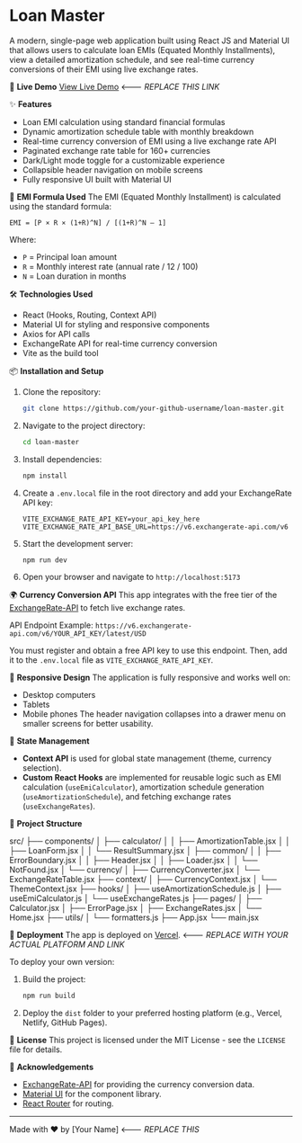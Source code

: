 # Loan Master

A modern, single-page web application built using React JS and Material UI that allows users to calculate loan EMIs (Equated Monthly Installments), view a detailed amortization schedule, and see real-time currency conversions of their EMI using live exchange rates.

🚀 **Live Demo**
[View Live Demo](https://your-deployed-app-link.vercel.app) <--- _REPLACE THIS LINK_

✨ **Features**

- Loan EMI calculation using standard financial formulas
- Dynamic amortization schedule table with monthly breakdown
- Real-time currency conversion of EMI using a live exchange rate API
- Paginated exchange rate table for 160+ currencies
- Dark/Light mode toggle for a customizable experience
- Collapsible header navigation on mobile screens
- Fully responsive UI built with Material UI

🔣 **EMI Formula Used**
The EMI (Equated Monthly Installment) is calculated using the standard formula:

`EMI = [P × R × (1+R)^N] / [(1+R)^N – 1]`

Where:

- `P` = Principal loan amount
- `R` = Monthly interest rate (annual rate / 12 / 100)
- `N` = Loan duration in months

🛠️ **Technologies Used**

- React (Hooks, Routing, Context API)
- Material UI for styling and responsive components
- Axios for API calls
- ExchangeRate API for real-time currency conversion
- Vite as the build tool

📦 **Installation and Setup**

1.  Clone the repository:
    ```bash
    git clone https://github.com/your-github-username/loan-master.git
    ```
2.  Navigate to the project directory:
    ```bash
    cd loan-master
    ```
3.  Install dependencies:
    ```bash
    npm install
    ```
4.  Create a `.env.local` file in the root directory and add your ExchangeRate API key:
    ```env
    VITE_EXCHANGE_RATE_API_KEY=your_api_key_here
    VITE_EXCHANGE_RATE_API_BASE_URL=https://v6.exchangerate-api.com/v6
    ```
5.  Start the development server:
    ```bash
    npm run dev
    ```
6.  Open your browser and navigate to `http://localhost:5173`

🌍 **Currency Conversion API**
This app integrates with the free tier of the [ExchangeRate-API](https://www.exchangerate-api.com/) to fetch live exchange rates.

API Endpoint Example:
`https://v6.exchangerate-api.com/v6/YOUR_API_KEY/latest/USD`

You must register and obtain a free API key to use this endpoint. Then, add it to the `.env.local` file as `VITE_EXCHANGE_RATE_API_KEY`.

📱 **Responsive Design**
The application is fully responsive and works well on:

- Desktop computers
- Tablets
- Mobile phones
  The header navigation collapses into a drawer menu on smaller screens for better usability.

🔄 **State Management**

- **Context API** is used for global state management (theme, currency selection).
- **Custom React Hooks** are implemented for reusable logic such as EMI calculation (`useEmiCalculator`), amortization schedule generation (`useAmortizationSchedule`), and fetching exchange rates (`useExchangeRates`).

🧪 **Project Structure**

src/
├── components/
│ ├── calculator/
│ │ ├── AmortizationTable.jsx
│ │ ├── LoanForm.jsx
│ │ └── ResultSummary.jsx
│ ├── common/
│ │ ├── ErrorBoundary.jsx
│ │ ├── Header.jsx
│ │ ├── Loader.jsx
│ │ └── NotFound.jsx
│ └── currency/
│ ├── CurrencyConverter.jsx
│ └── ExchangeRateTable.jsx
├── context/
│ ├── CurrencyContext.jsx
│ └── ThemeContext.jsx
├── hooks/
│ ├── useAmortizationSchedule.js
│ ├── useEmiCalculator.js
│ └── useExchangeRates.js
├── pages/
│ ├── Calculator.jsx
│ ├── ErrorPage.jsx
│ ├── ExchangeRates.jsx
│ └── Home.jsx
├── utils/
│ └── formatters.js
├── App.jsx
└── main.jsx

🚀 **Deployment**
The app is deployed on [Vercel](https://your-deployed-app-link.vercel.app). <--- _REPLACE WITH YOUR ACTUAL PLATFORM AND LINK_

To deploy your own version:

1.  Build the project:
    ```bash
    npm run build
    ```
2.  Deploy the `dist` folder to your preferred hosting platform (e.g., Vercel, Netlify, GitHub Pages).

📝 **License**
This project is licensed under the MIT License - see the `LICENSE` file for details.

🙏 **Acknowledgements**

- [ExchangeRate-API](https://www.exchangerate-api.com/) for providing the currency conversion data.
- [Material UI](https://mui.com/) for the component library.
- [React Router](https://reactrouter.com/) for routing.

---

Made with ❤️ by [Your Name] <--- _REPLACE THIS_
